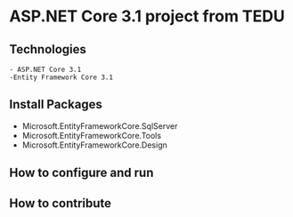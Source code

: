 # ASP.NET Core 3.1 project from TEDU
## Technologies
	- ASP.NET Core 3.1
	-Entity Framework Core 3.1
## Install Packages
- Microsoft.EntityFrameworkCore.SqlServer
- Microsoft.EntityFrameworkCore.Tools
- Microsoft.EntityFrameworkCore.Design
## How to configure and run
## How to contribute